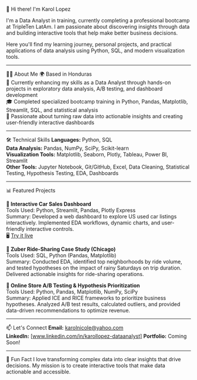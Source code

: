 👋 Hi there! I'm Karol Lopez

I'm a Data Analyst in training, currently completing a professional bootcamp at TripleTen LatAm. I am passionate about discovering insights through data and building interactive tools that help make better business decisions.

Here you'll find my learning journey, personal projects, and practical applications of data analysis using Python, SQL, and modern visualization tools.

---

👨‍💻 About Me
🌍 Based in Honduras  
💼 Currently enhancing my skills as a Data Analyst through hands-on projects in exploratory data analysis, A/B testing, and dashboard development  
🎓 Completed specialized bootcamp training in Python, Pandas, Matplotlib, Streamlit, SQL, and statistical analysis  
🌟 Passionate about turning raw data into actionable insights and creating user-friendly interactive dashboards

---

🛠️ Technical Skills
**Languages:** Python, SQL  
**Data Analysis:** Pandas, NumPy, SciPy, Scikit-learn  
**Visualization Tools:** Matplotlib, Seaborn, Plotly, Tableau, Power BI, Streamlit  
**Other Tools:** Jupyter Notebook, Git/GitHub, Excel, Data Cleaning, Statistical Testing, Hypothesis Testing, EDA, Dashboards  

---

📊 Featured Projects

**🔹 Interactive Car Sales Dashboard**  
Tools Used: Python, Streamlit, Pandas, Plotly Express  
Summary: Developed a web dashboard to explore US used car listings interactively. Implemented EDA workflows, dynamic charts, and user-friendly interactive controls.  
🖥️ [Try it live](https://vehicles-interactive-dashboard.onrender.com/)  

**🔹 Zuber Ride-Sharing Case Study (Chicago)**  
Tools Used: SQL, Python (Pandas, Matplotlib)  
Summary: Conducted EDA, identified top neighborhoods by ride volume, and tested hypotheses on the impact of rainy Saturdays on trip duration. Delivered actionable insights for ride-sharing operations.  

**🔹 Online Store A/B Testing & Hypothesis Prioritization**  
Tools Used: Python, Pandas, Matplotlib, NumPy, SciPy  
Summary: Applied ICE and RICE frameworks to prioritize business hypotheses. Analyzed A/B test results, calculated outliers, and provided data-driven recommendations to optimize revenue.  

---

📫 Let's Connect
**Email:** karolnicole@yahoo.com  
**LinkedIn:** [www.linkedin.com/in/karollopez-dataanalyst]
**Portfolio:** Coming Soon!  

---

🚀 Fun Fact
I love transforming complex data into clear insights that drive decisions. My mission is to create interactive tools that make data actionable and accessible.
